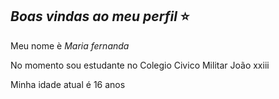 ## _Boas vindas ao meu perfil_ ⭐

Meu nome è *Maria fernanda*

No momento sou estudante no Colegio Civico Militar João xxiii

Minha idade atual é 16 anos 

